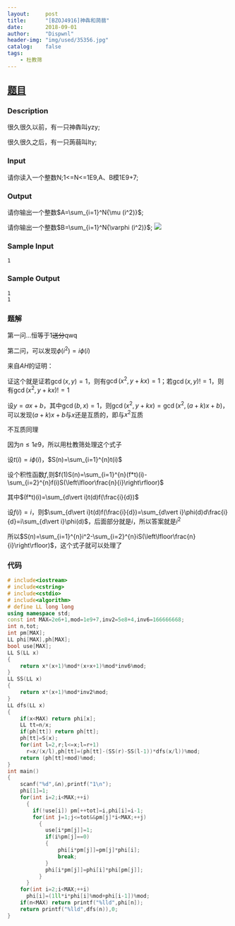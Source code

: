 ```yaml
---
layout:		post
title:		"[BZOJ4916]神犇和蒟蒻"
date:		2018-09-01
author:		"Dispwnl"
header-img:	"img/used/35356.jpg"
catalog:	false
tags:
    - 杜教筛
---
```

## [题目](https://www.lydsy.com/JudgeOnline/problem.php?id=4916)
### Description
很久很久以前，有一只神犇叫yzy;

很久很久之后，有一只蒟蒻叫lty;

### Input
请你读入一个整数N;1<=N<=1E9,A、B模1E9+7;

### Output
请你输出一个整数$A=\sum_{i=1}^N{\mu (i^2)}$;

请你输出一个整数$B=\sum_{i=1}^N{\varphi (i^2)}​$;
![](https://www.lydsy.com/JudgeOnline/upload/201705/11.png)

### Sample Input
```plain
1
```
### Sample Output
```plain
1
1
```
### 题解
第一问...恒等于1~~送分~~qwq

第二问，可以发现$\phi(i^2)=i\phi(i)$

来自$AH$的证明：

证这个就是证若$\gcd(x,y)=1​$，则有$\gcd(x^2,y+kx)=1​$；若$\gcd(x,y)!=1​$，则有$\gcd(x^2,y+kx)!=1​$

设$y=ax+b$，其中$\gcd(b,x)=1$，则$\gcd(x^2,y+kx)=\gcd(x^2,(a+k)x+b)$，可以发现$(a+k)x+b$与$x$还是互质的，即与$x^2$互质

不互质同理

因为$n\le 1e9$，所以用杜教筛处理这个式子

设$t(i)=i\phi(i)$，$S(n)=\sum_{i=1}^{n}t(i)$

设个积性函数$f$,则$f(1)S(n)=\sum_{i=1}^{n}(f*t)(i)-\sum_{i=2}^{n}f(i)S(\left\lfloor\frac{n}{i}\right\rfloor)$

其中$(f*t)(i)=\sum_{d\vert i}t(d)f(\frac{i}{d})$

设$f(i)=i$，则$\sum_{d\vert i}t(d)f(\frac{i}{d})=\sum_{d\vert i}\phi(d)d\frac{i}{d}=i\sum_{d\vert i}\phi(d)$，后面部分就是$i$，所以答案就是$i^2$

所以$S(n)=\sum_{i=1}^{n}i^2-\sum_{i=2}^{n}iS(\left\lfloor\frac{n}{i}\right\rfloor)$，这个式子就可以处理了

### 代码
```c++
# include<iostream>
# include<cstring>
# include<cstdio>
# include<algorithm>
# define LL long long
using namespace std;
const int MAX=2e6+1,mod=1e9+7,inv2=5e8+4,inv6=166666668;
int n,tot;
int pm[MAX];
LL phi[MAX],ph[MAX];
bool use[MAX];
LL S(LL x)
{
	return x*(x+1)%mod*(x+x+1)%mod*inv6%mod;
}
LL SS(LL x)
{
	return x*(x+1)%mod*inv2%mod;
}
LL dfs(LL x)
{
	if(x<MAX) return phi[x];
	LL tt=n/x;
	if(ph[tt]) return ph[tt];
	ph[tt]=S(x);
	for(int l=2,r;l<=x;l=r+1)
	  r=x/(x/l),ph[tt]=(ph[tt]-(SS(r)-SS(l-1))*dfs(x/l))%mod;
	return (ph[tt]+mod)%mod;
}
int main()
{
	scanf("%d",&n),printf("1\n");
	phi[1]=1;
	for(int i=2;i<MAX;++i)
	  {
	  	if(!use[i]) pm[++tot]=i,phi[i]=i-1;
	  	for(int j=1;j<=tot&&pm[j]*i<MAX;++j)
	  	  {
	  	  	use[i*pm[j]]=1;
	  	  	if(i%pm[j]==0)
	  	  	{
	  	  		phi[i*pm[j]]=pm[j]*phi[i];
	  	  		break;
			}
			phi[i*pm[j]]=phi[i]*phi[pm[j]];
		  }
	  }
	for(int i=2;i<MAX;++i)
	  phi[i]=(1ll*i*phi[i]%mod+phi[i-1])%mod;
	if(n<MAX) return printf("%lld",phi[n]);
	return printf("%lld",dfs(n)),0;
}
```

